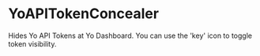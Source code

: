 # YoAPITokenConcealer
Hides Yo API Tokens at Yo Dashboard. You can use the 'key' icon to toggle token visibility.

